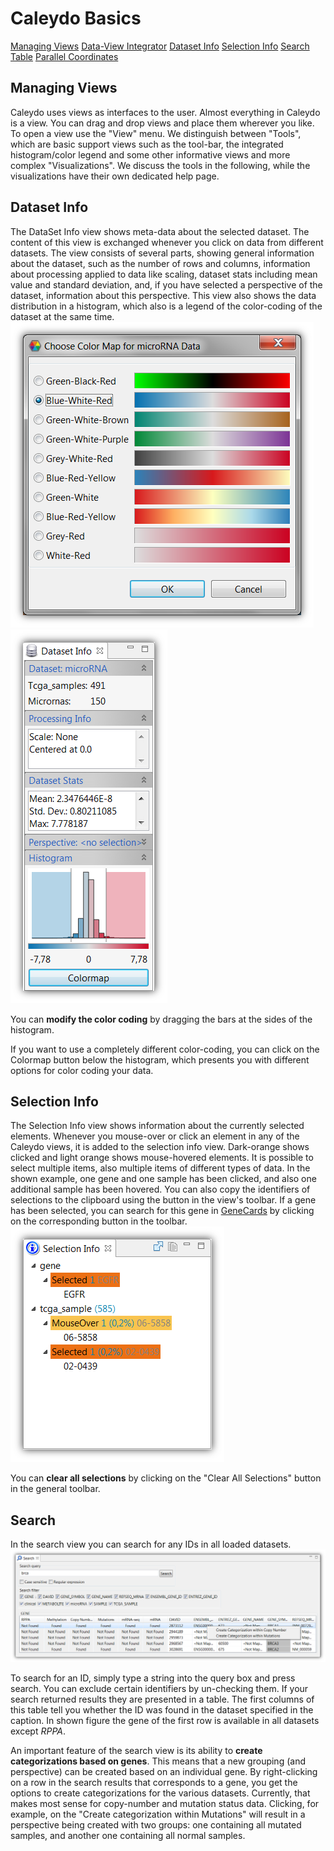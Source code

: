 # Caleydo Basics

[Managing Views](#Managing_Views)
[Data-View Integrator](#Data-View_Integrator)
[Dataset Info](#Dataset_Info)
[Selection Info](#Selection_Info)
[Search](#Search)
[Table](#Table)
[Parallel Coordinates](#Parallel_Coordinates)


## Managing Views
Caleydo uses views as interfaces to the user. Almost everything in Caleydo is a view. You can drag and drop views and place them wherever you like. To open a view use the "View" menu. We distinguish between "Tools", which are basic support views such as the tool-bar, the integrated histogram/color legend and some other informative views and more complex "Visualizations". We discuss the tools in the following, while the visualizations have their own dedicated help page.

[](include:views/dvi.md)

## Dataset Info
The DataSet Info view shows meta-data about the selected dataset. The content of this view is exchanged whenever you click on data from different datasets. The view consists of several parts, showing general information about the dataset, such as the number of rows and columns, information about processing applied to data like scaling, dataset stats including mean value and standard deviation, and, if you have selected a perspective of the dataset, information about this perspective. This view also shows the data distribution in a histogram, which also is a legend of the color-coding of the dataset at the same time.
![](i/color_chooser.png "Color Chooser GUI")
![](i/dataset_info.png "Dataset Info GUI")

You can **modify the color coding** by dragging the bars at the sides of the histogram.

If you want to use a completely different color-coding, you can click on the Colormap button below the histogram, which presents you with different options for color coding your data.

## Selection Info
The Selection Info view shows information about the currently selected elements. Whenever you mouse-over or click an element in any of the Caleydo views, it is added to the selection info view. Dark-orange shows clicked and light orange shows mouse-hovered elements. It is possible to select multiple items, also multiple items of different types of data. In the shown example, one gene and one sample has been clicked, and also one additional sample has been hovered. You can also copy the identifiers of selections to the clipboard using the button in the view's toolbar. If a gene has been selected, you can search for this gene in [GeneCards](http://www.genecards.org/) by clicking on the corresponding button in the toolbar.
![](i/selection_info.png "Selection Info GUI")

You can **clear all selections** by clicking on the "Clear All Selections" button in the general toolbar.

## Search
In the search view you can search for any IDs in all loaded datasets.
![](i/search.png "Search GUI")

To search for an ID, simply type a string into the query box and press search. You can exclude certain identifiers by un-checking them. If your search returned results they are presented in a table. The first columns of this table tell you whether the ID was found in the dataset specified in the caption. In shown figure the gene of the first row is available in all datasets except *RPPA*.

An important feature of the search view is its ability to **create categorizations based on genes**. This means that a new grouping (and perspective) can be created based on an individual gene. By right-clicking on a row in the search results that corresponds to a gene, you get the options to create categorizations for the various datasets. Currently, that makes most sense for copy-number and mutation status data. Clicking, for example, on the "Create categorization within Mutations" will result in a perspective being created with two groups: one containing all mutated samples, and another one containing all normal samples.

[](include:views/table.md)
[](include:views/parcoords.md)

